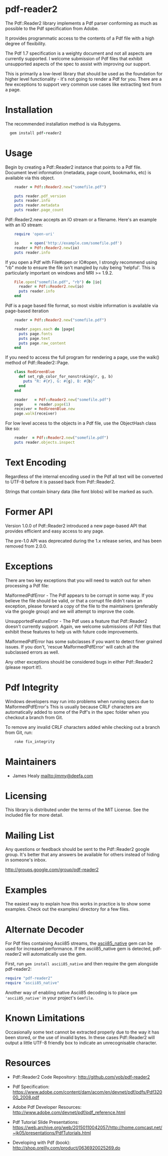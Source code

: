 # pdf-reader2

The Pdf::Reader2 library implements a Pdf parser conforming as much as possible
to the Pdf specification from Adobe.

It provides programmatic access to the contents of a Pdf file with a high
degree of flexibility.

The Pdf 1.7 specification is a weighty document and not all aspects are
currently supported. I welcome submission of Pdf files that exhibit
unsupported aspects of the spec to assist with improving our support.

This is primarily a low-level library that should be used as the foundation for
higher level functionality - it's not going to render a Pdf for you. There are
a few exceptions to support very common use cases like extracting text from a
page.

# Installation

The recommended installation method is via Rubygems.

```ruby
  gem install pdf-reader2
```

# Usage

Begin by creating a Pdf::Reader2 instance that points to a Pdf file. Document
level information (metadata, page count, bookmarks, etc) is available via
this object.

```ruby
    reader = Pdf::Reader2.new("somefile.pdf")

    puts reader.pdf_version
    puts reader.info
    puts reader.metadata
    puts reader.page_count
 ```

Pdf::Reader2.new accepts an IO stream or a filename. Here's an example with
an IO stream:

```ruby
    require 'open-uri'

    io     = open('http://example.com/somefile.pdf')
    reader = Pdf::Reader2.new(io)
    puts reader.info
 ```

If you open a Pdf with File#open or IO#open, I strongly recommend using "rb"
mode to ensure the file isn't mangled by ruby being 'helpful'. This is
particularly important on windows and MRI >= 1.9.2.

```ruby
    File.open("somefile.pdf", "rb") do |io|
      reader = Pdf::Reader2.new(io)
      puts reader.info
    end
 ```

Pdf is a page based file format, so most visible information is available via
page-based iteration

```ruby
    reader = Pdf::Reader2.new("somefile.pdf")

    reader.pages.each do |page|
      puts page.fonts
      puts page.text
      puts page.raw_content
    end
```

If you need to access the full program for rendering a page, use the walk() method
of Pdf::Reader2::Page.

```ruby
    class RedGreenBlue
      def set_rgb_color_for_nonstroking(r, g, b)
        puts "R: #{r}, G: #{g}, B: #{b}"
      end
    end

    reader   = Pdf::Reader2.new("somefile.pdf")
    page     = reader.page(1)
    receiver = RedGreenBlue.new
    page.walk(receiver)
```

For low level access to the objects in a Pdf file, use the ObjectHash class like
so:

```ruby
    reader  = Pdf::Reader2.new("somefile.pdf")
    puts reader.objects.inspect
```

# Text Encoding

Regardless of the internal encoding used in the Pdf all text will be converted
to UTF-8 before it is passed back from Pdf::Reader2.

Strings that contain binary data (like font blobs) will be marked as such.

# Former API

Version 1.0.0 of Pdf::Reader2 introduced a new page-based API that provides
efficient and easy access to any page.

The pre-1.0 API was deprecated during the 1.x release series, and has been
removed from 2.0.0.

# Exceptions

There are two key exceptions that you will need to watch out for when processing a
Pdf file:

MalformedPdfError - The Pdf appears to be corrupt in some way. If you believe the
file should be valid, or that a corrupt file didn't raise an exception, please
forward a copy of the file to the maintainers (preferably via the google group)
and we will attempt to improve the code.

UnsupportedFeatureError - The Pdf uses a feature that Pdf::Reader2 doesn't currently
support. Again, we welcome submissions of Pdf files that exhibit these features to help
us with future code improvements.

MalformedPdfError has some subclasses if you want to detect finer grained issues. If you
don't, 'rescue MalformedPdfError' will catch all the subclassed errors as well.

Any other exceptions should be considered bugs in either Pdf::Reader2 (please
report it!).

# Pdf Integrity

Windows developers may run into problems when running specs due to MalformedPdfError's
This is usually because CRLF characters are automatically added to some of the Pdf's in
the spec folder when you checkout a branch from Git.

To remove any invalid CRLF characters added while checking out a branch from Git, run:

```ruby
    rake fix_integrity
```

# Maintainers

* James Healy <mailto:jimmy@deefa.com>

# Licensing

This library is distributed under the terms of the MIT License. See the included file for
more detail.

# Mailing List

Any questions or feedback should be sent to the Pdf::Reader2 google group. It's
better that any answers be available for others instead of hiding in someone's
inbox.

http://groups.google.com/group/pdf-reader2

# Examples

The easiest way to explain how this works in practice is to show some examples.
Check out the examples/ directory for a few files.

# Alternate Decoder

For Pdf files containing Ascii85 streams, the [ascii85_native](https://github.com/AnomalousBit/ascii85_native) gem can be used for increased performance. If the ascii85_native gem is detected, pdf-reader2 will automatically use the gem.

First, run `gem install ascii85_native` and then require the gem alongside pdf-reader2:

```ruby
require "pdf-reader2"
require "ascii85_native"
```

Another way of enabling native Ascii85 decoding is to place `gem 'ascii85_native'` in your project's `Gemfile`.

# Known Limitations

Occasionally some text cannot be extracted properly due to the way it has been
stored, or the use of invalid bytes. In these cases Pdf::Reader2 will output a
little UTF-8 friendly box to indicate an unrecognisable character.

# Resources

* Pdf::Reader2 Code Repository: http://github.com/yob/pdf-reader2

* Pdf Specification: https://www.adobe.com/content/dam/acom/en/devnet/pdf/pdfs/Pdf32000_2008.pdf

* Adobe Pdf Developer Resources: http://www.adobe.com/devnet/pdf/pdf_reference.html

* Pdf Tutorial Slide Presentations: https://web.archive.org/web/20150110042057/http://home.comcast.net/~jk05/presentations/PdfTutorials.html

* Developing with Pdf (book): http://shop.oreilly.com/product/0636920025269.do
